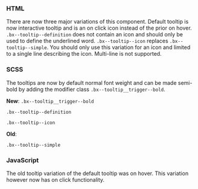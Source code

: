 ### HTML

There are now three major variations of this component. Default tooltip is now
interactive tooltip and is an on click icon instead of the prior on hover.
`.bx--tooltip--definition` does not contain an icon and should only be used to
define the underlined word. `.bx--tooltip--icon` replaces
`.bx--tooltip--simple`. You should only use this variation for an icon and
limited to a single line describing the icon. Multi-line is not supported.

### SCSS

The tooltips are now by default normal font weight and can be made semi-bold by
adding the modifier class `.bx--tooltip__trigger--bold`.

**New**: `.bx--tooltip__trigger--bold`

`.bx--tooltip--definition`

`.bx--tooltip--icon`

**Old**:

`.bx--tooltip--simple`

### JavaScript

The old tooltip variation of the default tooltip was on hover. This variation
however now has on click functionality.
